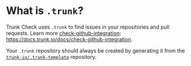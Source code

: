 # What is `.trunk`?

Trunk Check uses `.trunk` to find issues in your repositories and pull requests. Learn more
[check-github-integration]: https://docs.trunk.io/docs/check-github-integration.

Your `.trunk` repository should always be created by generating it from the
[`trunk-io/.trunk-template`](https://github.com/trunk-io/.trunk-template) repository.

[check-github-integration]: https://docs.trunk.io/docs/check-github-integration
